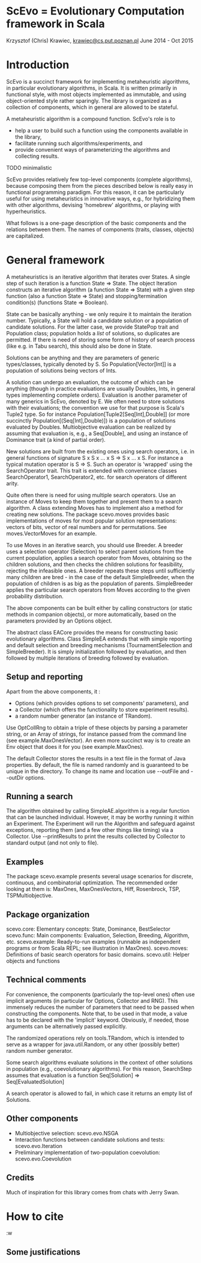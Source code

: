 ScEvo = Evolutionary Computation framework in Scala
===================================================
Krzysztof (Chris) Krawiec, krawiec@cs.put.poznan.pl
June 2014 - Oct 2015

Introduction
===================

ScEvo is a succinct framework for implementing metaheuristic algorithms, in particular evolutionary algorithms, in Scala. It is written primarily in functional style, with most objects implemented as immutable, and using object-oriented style rather sparingly. The library is organized as a collection of components, which in general are allowed to be stateful. 

A metaheuristic algorithm is a compound function. ScEvo's role is to

* help a user to build such a function using the components available in the library, 
* facilitate running such algorithms/experiments, and 
* provide convenient ways of parameterizing the algorithms and collecting results. 

TODO minimalistic

ScEvo provides relatively few top-level components (complete algorithms), because composing them from the pieces described below is really easy in functional programming paradigm. For this reason, it can be particularly useful for using metaheuristics in innovative ways, e.g., for hybridizing them with other algorithms, devising 'homebrew' algorithms, or playing with hyperheuristics. 

What follows is a one-page description of the basic components and the relations between them. The names of components (traits, classes, objects) are capitalized. 


General framework
===================

A metaheuristics is an iterative algorithm that iterates over States. A single step of such iteration is a function State => State. The object Iteration constructs an iterative algorithm (a function State => State) with a given step function (also a function State => State) and stopping/termination condition(s) (functions State => Boolean). 

State can be basically anything - we only require it to maintain the iteration number. Typically, a State will hold a candidate solution or a population of candidate solutions. For the latter case, we provide StatePop trait and Population class; population holds a *list* of solutions, so duplicates are permitted. If there is need of storing some form of history of search process (like e.g. in Tabu search), this should also be done in State.  

Solutions can be anything and they are parameters of generic types/classes, typically denoted by S. So Population[Vector[Int]] is a population of solutions being vectors of Ints. 

A solution can undergo an evaluation, the outcome of which can be anything (though in practice evaluations are usually Doubles, Ints, in general types implementing complete orders). Evaluation is another parameter of many generics in ScEvo, denoted by E. We often need to store solutions with their evaluations; the convention we use for that purpose is Scala's Tuple2 type. So for instance Population[Tuple2[Seq[Int],Double]] (or more succinctly Population[(Seq[Int],Double)]) is a population of solutions evaluated by Doubles. Multiobjective evaluation can be realized by assuming that evaluation is, e.g., a Seq[Double], and using an instance of Dominance trait (a kind of partial order). 

New solutions are built from the existing ones using search operators, i.e. in general functions of signature S x S x ... x S => S x ... x S. For instance a typical mutation operator is S => S. Such an operator is 'wrapped' using the SearchOperator trait. This trait is extended with convenience classes SearchOperator1, SearchOperator2, etc. for search operators of different arity.  

Quite often there is need for using multiple search operators. Use an instance of Moves to keep them together and present them to a search algorithm. A class extending Moves has to implement also a method for creating new solutions. The package scevo.moves provides basic implementations of moves for most popular solution representations: vectors of bits, vector of real numbers and for permutations. See moves.VectorMoves for an example.  

To use Moves in an iterative search, you should use Breeder. A breeder uses a selection operator (Selection) to select parent solutions from the current population, applies a search operator from Moves, obtaining so the children solutions, and then checks the children solutions for feasibility, rejecting the infeasible ones. A breeder repeats these steps until sufficiently many children are bred - in the case of the default SimpleBreeder, when the population of children is as big as the population of parents. SimpleBreeder applies the particular search operators from Moves according to the given probability distribution. 

The above components can be built either by calling constructors (or static methods in companion objects), or more automatically, based on the parameters provided by an Options object. 

The abstract class EACore provides the means for constructing basic evolutionary algorithms. Class SimpleEA extends that with simple reporting and default selection and breeding mechanisms (TournamentSelection and SimpleBreeder).  It is simply initialization followed by evaluation, and then followed by multiple iterations of breeding followed by evaluation. 


Setup and reporting
-------------------

Apart from the above components, it :
* Options (which provides options to set components' parameters), and
* a Collector (which offers the functionality to store experiment results). 
* a random number generator (an instance of TRandom). 

Use OptCollRng to obtain a triple of these objects by parsing a parameter string, or an Array of strings, for instance passed from the command line (see example.MaxOnesVector). An even more succinct way is to create an Env object that does it for you (see example.MaxOnes). 

The default Collector stores the results in a text file in the format of Java properties. By default, the file is named randomly and is guaranteed to be unique in the directory. To change its name and location use --outFile and --outDir options. 


Running a search 
----------------

The algorithm obtained by calling SimpleAE.algorithm is a regular function that can be launched individual. However, it may be worthy running it within an Experiment.  The Experiment will run the Algorithm and safeguard against exceptions, reporting them (and a few other things like timing) via a Collector. Use --printResults to print the results collected by Collector to standard output (and not only to file). 

Examples
--------

The package scevo.example presents several usage scenarios for discrete, continuous, and combinatorial optimization. 
The recommended order looking at them is: MaxOnes, MaxOnesVectors, Hiff, Rosenbrock, TSP, TSPMultiobjective. 

Package organization
--------------------

scevo.core: Elementary concepts: State, Dominance, BestSelector
scevo.func: Main components: Evaluation, Selection, Breeding, Algorithm, etc. 
scevo.example: Ready-to-run examples (runnable as independent programs or from Scala REPL; see illustration in MaxOnes). 
scevo.moves: Definitions of basic search operators for basic domains. 
scevo.util: Helper objects and functions


Technical comments
--------------------

For convenience, the components (particularly the top-level ones) often use implicit arguments (in particular for Options, Collector and RNG). This immensely reduces the number of parameters that need to be passed when constructing the components. Note that, to be used in that mode, a value has to be declared with the 'implicit' keyword. Obviously, if needed, those arguments can be alternatively passed explicitly. 

The randomized operations rely on tools.TRandom, which is intended to serve as a wrapper for java.util.Random, or any other (possibly better) random number generator. 
 
Some search algorithms evaluate solutions in the context of other solutions in population (e.g., coevolutionary algorithms). For this reason, SearchStep assumes that evaluation is a function Seq[Solution] => Seq[EvaluatedSolution]

A search operator is allowed to fail, in which case it returns an empty list of Solutions. 

Other components
----------------

* Multiobjective selection: scevo.evo.NSGA
* Interaction functions between candidate solutions and tests: scevo.evo.Iteration
* Preliminary implementation of two-population coevolution: scevo.evo.Coevolution


Credits
-------

Much of inspiration for this library comes from chats with Jerry Swan. 

How to cite 
===================

:w


Some justifications 
-------------------


